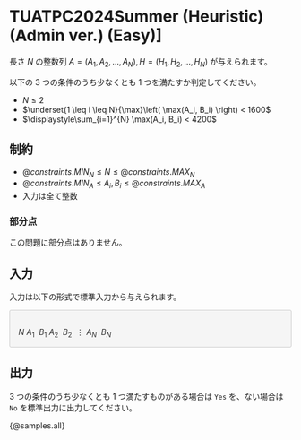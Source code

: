 # TUATPC2024Summer (Heuristic) (Admin ver.) (Easy)]


長さ $N$ の整数列 $A = (A_1, A_2, \dots, A_N), H = (H_1, H_2, \dots, H_N)$ が与えられます。

以下の $3$ つの条件のうち少なくとも $1$ つを満たすか判定してください。

- $N \leq 2$
- $\underset{1 \leq i \leq N}{\max}\left( \max(A_i, B_i) \right) < 1600$
- $\displaystyle\sum_{i=1}^{N} \max(A_i, B_i)  < 4200$


## 制約

- ${@constraints.MIN_N} \leq N \leq {@constraints.MAX_N}$
- ${@constraints.MIN_A} \leq A_i, B_i \leq {@constraints.MAX_A}$
- 入力は全て整数

### 部分点

この問題に部分点はありません。

## 入力

入力は以下の形式で標準入力から与えられます。

<div style="background: #f5f5f5; border: 1px #ccc solid; 2px 3px 0 #ddd; font-size: 100%; padding: 16px 0 0 15px; color: #333; border-radius: 3px">
    
$N$
$A_1\ \ B_1$
$A_2\ \ B_2$
$\ \vdots$
$A_N\ \ B_N$
    
</div>

## 出力

$3$ つの条件のうち少なくとも $1$ つ満たすものがある場合は `Yes` を、ない場合は `No` を標準出力に出力してください。

{@samples.all}